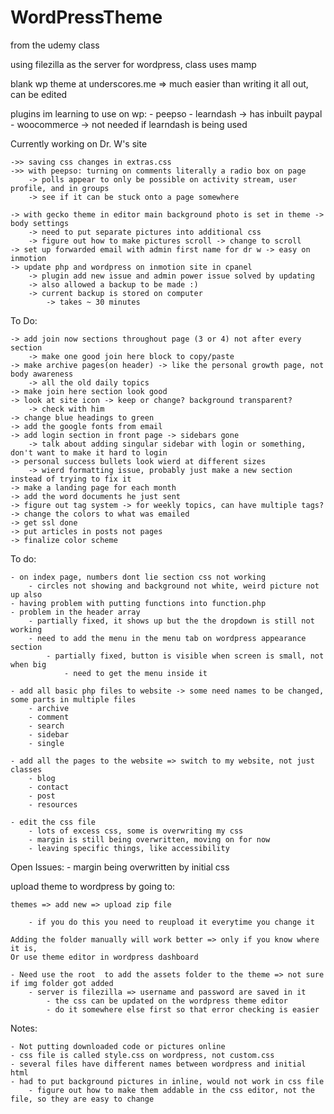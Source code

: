 # WordPressTheme

from the udemy class

using filezilla as the server for wordpress, class uses mamp

blank wp theme at underscores.me
	 => much easier than writing it all out, can be edited 

plugins im learning to use on wp:
	- peepso
	- learndash -> has inbuilt paypal
	- woocommerce -> not needed if learndash is being used

Currently working on Dr. W's site 

	->> saving css changes in extras.css
	->> with peepso: turning on comments literally a radio box on page
		-> polls appear to only be possible on activity stream, user profile, and in groups
		-> see if it can be stuck onto a page somewhere
	
	-> with gecko theme in editor main background photo is set in theme -> body settings
		-> need to put separate pictures into additional css
		-> figure out how to make pictures scroll -> change to scroll
	-> set up forwarded email with admin first name for dr w -> easy on inmotion
	-> update php and wordpress on inmotion site in cpanel
		-> plugin add new issue and admin power issue solved by updating
		-> also allowed a backup to be made :)
		-> current backup is stored on computer 
			-> takes ~ 30 minutes 
		
		
To Do:

	-> add join now sections throughout page (3 or 4) not after every section
		-> make one good join here block to copy/paste
	-> make archive pages(on header) -> like the personal growth page, not body awareness
		-> all the old daily topics
	-> make join here section look good
	-> look at site icon -> keep or change? background transparent? 
		-> check with him
	-> change blue headings to green
	-> add the google fonts from email
	-> add login section in front page -> sidebars gone 
		-> talk about adding singular sidebar with login or something, don't want to make it hard to login
	-> personal success bullets look wierd at different sizes  
		-> wierd formatting issue, probably just make a new section instead of trying to fix it
	-> make a landing page for each month
	-> add the word documents he just sent
	-> figure out tag system -> for weekly topics, can have multiple tags?
	-> change the colors to what was emailed
	-> get ssl done
	-> put articles in posts not pages
	-> finalize color scheme

	

To do: 

	- on index page, numbers dont lie section css not working
		- circles not showing and background not white, weird picture not up also
	- having problem with putting functions into function.php
	- problem in the header array 
		- partially fixed, it shows up but the the dropdown is still not working
		- need to add the menu in the menu tab on wordpress appearance section
			- partially fixed, button is visible when screen is small, not when big
				- need to get the menu inside it

	- add all basic php files to website -> some need names to be changed, some parts in multiple files
		- archive
		- comment
		- search
		- sidebar
		- single
	
	- add all the pages to the website => switch to my website, not just classes
		- blog
		- contact
		- post
		- resources	
	
	- edit the css file
		- lots of excess css, some is overwriting my css
		- margin is still being overwritten, moving on for now
		- leaving specific things, like accessibility
		
		
Open Issues:
	- margin being overwritten by initial css
		

upload theme to wordpress by going to:

	themes => add new => upload zip file
	
		- if you do this you need to reupload it everytime you change it
		
	Adding the folder manually will work better => only if you know where it is, 
	Or use theme editor in wordpress dashboard
	
	- Need use the root  to add the assets folder to the theme => not sure if img folder got added
		- server is filezilla => username and password are saved in it
			- the css can be updated on the wordpress theme editor
			- do it somewhere else first so that error checking is easier

Notes:

	- Not putting downloaded code or pictures online
	- css file is called style.css on wordpress, not custom.css
	- several files have different names between wordpress and initial html
	- had to put background pictures in inline, would not work in css file
		- figure out how to make them addable in the css editor, not the file, so they are easy to change
